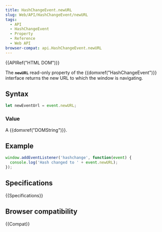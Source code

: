 ```yaml
---
title: HashChangeEvent.newURL
slug: Web/API/HashChangeEvent/newURL
tags:
  - API
  - HashChangeEvent
  - Property
  - Reference
  - Web API
browser-compat: api.HashChangeEvent.newURL
---
```

{{APIRef("HTML DOM")}}

The **`newURL`** read-only property of the
{{domxref("HashChangeEvent")}} interface returns the new URL to which the window is
navigating.

## Syntax

```js
let newEventUrl = event.newURL;
```

### Value

A {{domxref("DOMString")}}.

## Example

```js
window.addEventListener('hashchange', function(event) {
  console.log('Hash changed to ' + event.newURL);
});
```

## Specifications

{{Specifications}}

## Browser compatibility

{{Compat}}
